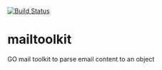 [![Build Status](https://travis-ci.org/get-code-ch/mailtoolkit.svg?branch=master)](https://travis-ci.org/get-code-ch/mailtoolkit)
# mailtoolkit
GO mail toolkit to parse email content to an object
